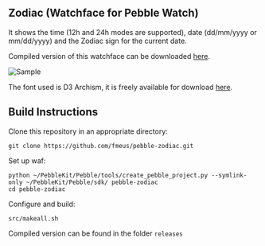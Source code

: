 ## Zodiac (Watchface for Pebble Watch)

It shows the time (12h and 24h modes are supported), date (dd/mm/yyyy or mm/dd/yyyy) and the Zodiac sign for the current date.

Compiled version of this watchface can be downloaded [here](http://sharedmemorydump.net/pebble-zodiac-watchface).

![Sample](https://dl.dropboxusercontent.com/u/265253/pebble/zodiac/zodiac.png)

The font used is D3 Archism, it is freely available for download [here](http://www.fontspace.com/digitaldreamdesign/d3-archism).


## Build Instructions

Clone this repository in an appropriate directory:

	git clone https://github.com/fmeus/pebble-zodiac.git

Set up waf:

	python ~/PebbleKit/Pebble/tools/create_pebble_project.py --symlink-only ~/PebbleKit/Pebble/sdk/ pebble-zodiac
	cd pebble-zodiac

Configure and build:

	src/makeall.sh

Compiled version can be found in the folder `releases`